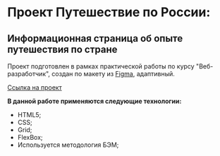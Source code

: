 # Проект Путешествие по России:

Информационная страница об опыте путешествия по стране
-----
Проект подготовлен в рамках практической работы по курсу "Веб-разработчик", создан по макету из [Figma](https://www.figma.com/file/SrSncn1Zc8l5hfE0rwpGi3/Sprint-3_-Russia-_-desktop-mobile-Copy), адаптивный.

[Ссылка на проект](https://esaulkovaea.github.io/russian-travel/)

**В данной работе применяются следующие технологии:**
* HTML5;
* CSS;
* Grid;
* FlexBox;
* Используется методология БЭМ;
